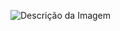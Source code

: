 
![Descrição da Imagem](https://github.com/user-attachments/assets/64a3f58a-db55-4f44-b384-079039deda55)
